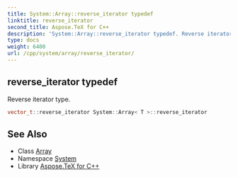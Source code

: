 ```yaml
---
title: System::Array::reverse_iterator typedef
linktitle: reverse_iterator
second_title: Aspose.TeX for C++
description: 'System::Array::reverse_iterator typedef. Reverse iterator type in C++.'
type: docs
weight: 6400
url: /cpp/system/array/reverse_iterator/
---
```

## reverse_iterator typedef


Reverse iterator type.

```cpp
vector_t::reverse_iterator System::Array< T >::reverse_iterator
```

## See Also

* Class [Array](../)
* Namespace [System](../../)
* Library [Aspose.TeX for C++](../../../)
